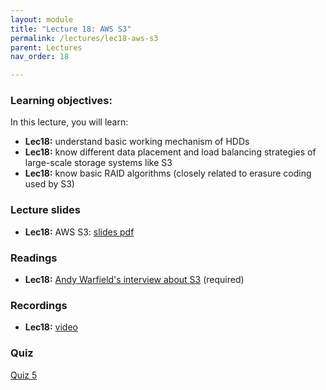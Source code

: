 ```yaml
---
layout: module
title: "Lecture 18: AWS S3"
permalink: /lectures/lec18-aws-s3
parent: Lectures
nav_order: 18

---
```


### Learning objectives:

In this lecture, you will learn:

* **Lec18:** understand basic working mechanism of HDDs
* **Lec18:** know different data placement and load balancing strategies of large-scale storage systems like S3
* **Lec18:** know basic RAID algorithms (closely related to erasure coding used by S3)


### Lecture slides

* **Lec18:** AWS S3: [slides pdf](/ds5110-spring25/assets/docs/lec18a-aws-s3.pdf)



### Readings 

* **Lec18:** [Andy Warfield's interview about S3](https://www.allthingsdistributed.com/2023/07/building-and-operating-a-pretty-big-storage-system.html) (required)



### Recordings

* **Lec18:** [video]()



### Quiz

<a href="https://forms.gle/bwFTAX8Mu6qb4fUEA">Quiz 5</a>


